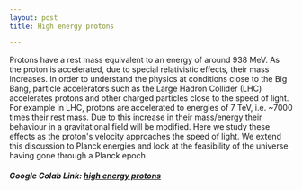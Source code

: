 ```yaml
---
layout: post
title: High energy protons

---
```


Protons have a rest mass equivalent to an energy of around 938 MeV. As the proton is accelerated, due to special relativistic effects, their mass increases. In order to understand the physics at conditions close to the Big Bang, particle accelerators such as the Large Hadron Collider (LHC) accelerates protons and other charged particles close to the speed of light. For example in LHC, protons are accelerated to energies of 7 TeV, i.e. ~7000 times their rest mass. Due to this increase in their mass/energy their behaviour in a gravitational field will be modified. Here we study these effects as the proton's velocity approaches the speed of light. We extend this discussion to Planck energies and look at the feasibility of the universe having gone through a Planck epoch.

##### Google Colab Link: [high energy protons](https://github.com/AvijeetPrasad/laputas/blob/main/notebooks/high_energy_protons.ipynb)
